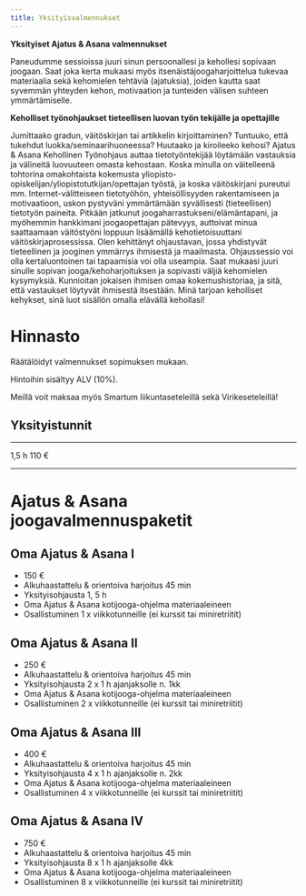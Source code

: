 ```yaml
---
title: Yksityisvalmennukset
---
```


**Yksityiset Ajatus & Asana valmennukset**

Paneudumme sessioissa juuri sinun persoonallesi ja kehollesi sopivaan joogaan. Saat joka kerta mukaasi myös itsenäistäjoogaharjoittelua tukevaa materiaalia sekä kehomielen tehtäviä (ajatuksia), joiden kautta saat syvemmän yhteyden kehon, motivaation ja tunteiden välisen suhteen ymmärtämiselle. 

**Keholliset työnohjaukset tieteellisen luovan työn tekijälle ja opettajille**

Jumittaako gradun, väitöskirjan tai artikkelin kirjoittaminen? Tuntuuko, että tukehdut luokka/seminaarihuoneessa? Huutaako ja kiroileeko kehosi? Ajatus & Asana Kehollinen Työnohjaus auttaa tietotyöntekijää löytämään vastauksia ja välineitä luovuuteen omasta kehostaan. Koska minulla on väitelleenä tohtorina omakohtaista kokemusta yliopisto-opiskelijan/yliopistotutkijan/opettajan työstä, ja koska väitöskirjani pureutui mm. Internet-välitteiseen tietotyöhön, yhteisöllisyyden rakentamiseen ja motivaatioon, uskon pystyväni ymmärtämään syvällisesti (tieteellisen) tietotyön paineita. Pitkään jatkunut joogaharrastukseni/elämäntapani, ja myöhemmin hankkimani joogaopettajan pätevyys, auttoivat minua saattaamaan väitöstyöni loppuun lisäämällä kehotietoisuuttani väitöskirjaprosessissa. Olen kehittänyt ohjaustavan, jossa yhdistyvät tieteellinen ja jooginen ymmärrys ihmisestä ja maailmasta. Ohjaussessio voi olla kertaluontoinen tai tapaamisia voi olla useampia. Saat mukaasi juuri sinulle sopivan jooga/kehoharjoituksen ja sopivasti väljiä kehomielen kysymyksiä. Kunnioitan jokaisen ihmisen omaa kokemushistoriaa, ja sitä, että vastaukset löytyvät ihmisestä itsestään. Minä tarjoan keholliset kehykset, sinä luot sisällön omalla elävällä kehollasi!


<div class="prices">

Hinnasto
========

Räätälöidyt valmennukset sopimuksen mukaan.

Hintoihin sisältyy ALV (10%).

Meillä voit maksaa myös Smartum liikuntaseteleillä sekä Virikeseteleillä!

Yksityistunnit
--------------

-----      ------------------------
1,5 h       110 €
-----      ------------------------

<p class="valmennus"/>

Ajatus & Asana joogavalmennuspaketit
===============================

Oma Ajatus & Asana I
--------------------

- 150 €
- Alkuhaastattelu & orientoiva harjoitus 45 min
- Yksityisohjausta 1, 5 h 
- Oma Ajatus & Asana kotijooga-ohjelma materiaaleineen  
- Osallistuminen 1 x viikkotunneille (ei kurssit tai miniretriitit)

Oma Ajatus & Asana II
--------------------

- 250 €
- Alkuhaastattelu & orientoiva harjoitus 45 min
- Yksityisohjausta 2 x 1 h ajanjaksolle n. 1kk 
- Oma Ajatus & Asana kotijooga-ohjelma materiaaleineen  
- Osallistuminen 2 x viikkotunneille (ei kurssit tai miniretriitit)

Oma Ajatus & Asana III
--------------------

- 400 €
- Alkuhaastattelu & orientoiva harjoitus  45 min
- Yksityisohjausta 4 x 1 h ajanjaksolle n. 2kk 
- Oma Ajatus & Asana kotijooga-ohjelma materiaaleineen  
- Osallistuminen 4 x viikkotunneille (ei kurssit tai miniretriitit)

Oma Ajatus & Asana IV
---------------------

- 750 €
- Alkuhaastattelu & orientoiva harjoitus 45 min 
- Yksityisohjausta 8 x 1 h   ajanjaksolle 4kk      
- Oma Ajatus & Asana kotijooga-ohjelma materiaaleineen  
- Osallistuminen 8 x viikkotunneille (ei kurssit tai miniretriitit)


</div>
